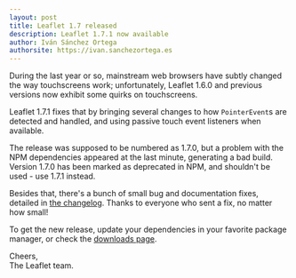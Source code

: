 ```yaml
---
layout: post
title: Leaflet 1.7 released
description: Leaflet 1.7.1 now available
author: Iván Sánchez Ortega
authorsite: https://ivan.sanchezortega.es
---
```


During the last year or so, mainstream web browsers have subtly changed the way touchscreens work; unfortunately, Leaflet 1.6.0 and previous versions now exhibit some quirks on touchscreens.

Leaflet 1.7.1 fixes that by bringing several changes to how `PointerEvent`s are detected and handled, and using passive touch event listeners when available.

The release was supposed to be numbered as 1.7.0, but a problem with the NPM dependencies appeared at the last minute, generating a bad build. Version 1.7.0 has been marked as deprecated in NPM, and shouldn't be used - use 1.7.1 instead.

Besides that, there's a bunch of small bug and documentation fixes, detailed in [the changelog](https://github.com/Leaflet/Leaflet/blob/main/CHANGELOG.md). Thanks to everyone who sent a fix, no matter how small!

To get the new release, update your dependencies in your favorite package manager, or check the [downloads page](https://leafletjs.com/download.html).

Cheers,<br>
The Leaflet team.
